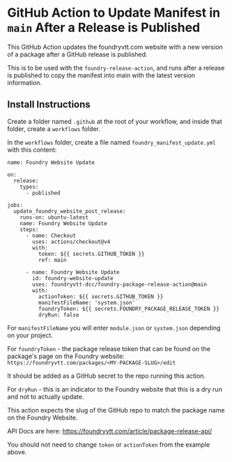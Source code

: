# GitHub Action to Update Manifest in `main` After a Release is Published

This GitHub Action updates the foundryvtt.com website with a new version of a package after a GitHub release is published.

This is to be used with the `foundry-release-action`, and runs after a release is published to copy the manifest into main with the latest version information.

## Install Instructions

Create a folder named `.github` at the root of your workflow, and inside that folder, create a `workflows` folder.

In the `workflows` folder, create a file named `foundry_manifest_update.yml` with this content:

```
name: Foundry Website Update

on:
  release:
    types:
      - published

jobs:
  update_foundry_website_post_release:
    runs-on: ubuntu-latest
    name: Foundry Website Update
    steps:
      - name: Checkout
        uses: actions/checkout@v4
        with:
          token: ${{ secrets.GITHUB_TOKEN }}
          ref: main

      - name: Foundry Website Update
        id: foundry-website-update
        uses: foundryvtt-dcc/foundry-package-release-action@main
        with:
          actionToken: ${{ secrets.GITHUB_TOKEN }}
          manifestFileName: 'system.json'
          foundryToken: ${{ secrets.FOUNDRY_PACKAGE_RELEASE_TOKEN }}
          dryRun: false
```

For `manifestFileName` you will enter `module.json` or `system.json` depending on your project.

For `foundryToken` - the package release token that can be found on the package's page on the Foundry website:
`https://foundryvtt.com/packages/<MY-PACKAGE-SLUG>/edit`

It should be added as a GitHub secret to the repo running this action.

For `dryRun` - this is an indicator to the Foundry website that this is a dry run and not to actually update.

This action expects the slug of the GitHub repo to match the package name on the Foundry Website.

API Docs are here: https://foundryvtt.com/article/package-release-api/

You should not need to change `token` or `actionToken` from the example above.
